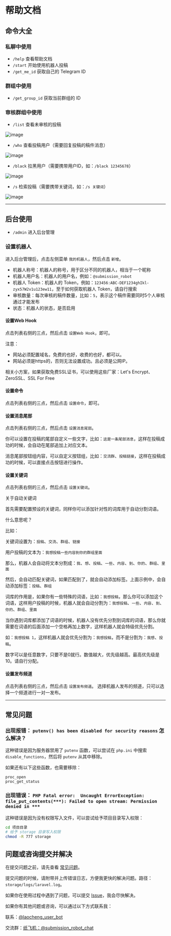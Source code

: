 # 帮助文档

## 命令大全

### 私聊中使用

- `/help` 查看帮助文档
- `/start` 开始使用机器人投稿
- `/get_me_id` 获取自己的 Telegram ID

### 群组中使用

- `/get_group_id` 获取当前群组的 ID

### 审核群组中使用

- `/list` 查看未审核的投稿

![image](https://github.com/taotecode/submission_robot/blob/master/docs/images/list.jpg)

- `/who` 查看投稿用户（需要回复投稿的稿件消息）

![image](https://github.com/taotecode/submission_robot/blob/master/docs/images/who.jpg)

- `/black` 拉黑用户（需要携带用户ID，如：`/black 12345678`）

![image](https://github.com/taotecode/submission_robot/blob/master/docs/images/black.jpg)

- `/s` 检索投稿（需要携带关键词，如：`/s 关键词`）

![image](https://github.com/taotecode/submission_robot/blob/master/docs/images/s.jpg)

***

## 后台使用

- `/admin` 进入后台管理

### 设置机器人

进入后台管理后，点击左侧菜单 `我的机器人`，然后点击 `新增`。

- 机器人称号：机器人的称号，用于区分不同的机器人，相当于一个昵称
- 机器人用户名：机器人的用户名，例如：`@submission_robot`
- 机器人 Token：机器人的 Token，例如：`123456:ABC-DEF1234ghIkl-zyx57W2v1u123ew11`，至于如何获取机器人 Token，请自行搜索
- 审核数量：每次审核的稿件数量，比如：`5`，表示这个稿件需要同时5个人审核通过才能发布
- 状态：机器人的状态，是否启用



#### 设置Web Hook
点击列表右侧的三点，然后点击 `设置Web Hook`，即可。

注意：
- 网站必须配置域名，免费的也好，收费的也好，都可以。
- 网站必须是https的，否则无法设置成功。且必须是公网IP。

相关小方案，如果获取免费SSL证书，可以使用这些厂家：Let's Encrypt、ZeroSSL、SSL For Free

#### 设置命令

点击列表右侧的三点，然后点击 `设置命令`，即可。

#### 设置消息尾部

点击列表右侧的三点，然后点击 `设置消息尾部`。

你可以设置在投稿的尾部自定义一些文字，比如：`这是一条尾部消息`，这样在投稿成功的时候，会自动在尾部追加上对应文本。

消息尾部按钮组内容，可以自定义按钮组，比如：`交流群`、`投稿链接`，这样在投稿成功的时候，可以直接点击按钮进行操作。

#### 设置关键词

点击列表右侧的三点，然后点击 `设置关键词`。

关于自动关键词

首先需要配置预设的关键词，同样你可以添加针对性的词库用于自动分割词语。

什么意思呢？

比如：

关键词设置为：`投稿`、`交流`、`群组`、`链接`

用户投稿的文本为：`我想投稿一些内容到你的群组里面`

那么，机器人会自动将文本分割成：`我`、`想`、`投稿`、`一些`、`内容`、`到`、`你的`、`群组`、`里面`

然后，会自动匹配关键词，如果匹配到了，就会自动添加标签。上面示例中，会自动添加标签：`投稿`、`群组`

词库的作用是，如果你有一些特殊的词语，比如：`我想投稿`，那么你可以添加这个词语，这样用户投稿的时候，机器人就会自动分割为：`我想投稿`、`一些`、`内容`、`到`、`你的`、`群组`、`里面`

当你遇到词库都添加了词语的时候，机器人没有优先分割到词库的词语，那么你就需要在词语的后面添加一个空格再加上数字，这样机器人就会特级优先分割。

如：`我想投稿 1`，这样机器人就会优先分割为：`我想投稿`，而不是分割为：`我想`、`投稿`。

数字可以是任意数字，只要不是0就行。数值越大，优先级越高。最高优先级是10。请自行分配。

#### 设置发布频道

点击列表右侧的三点，然后点击 `设置发布频道`。
选择机器人发布的频道，只可以选择一个频道进行一对一发布。

***

## 常见问题

### 出现报错： `putenv() has been disabled for security reasons` 怎么解决？
这种错误是因为服务器禁用了 `putenv` 函数，可以尝试在 `php.ini` 中搜索 `disable_functions`，然后将 `putenv` 从其中移除。

如果还有以下这些函数，也需要移除：
```
proc_open
proc_get_status
```

### 出现错误： `PHP Fatal error:  Uncaught ErrorException: file_put_contents(***): Failed to open stream: Permission denied in ***`

这种错误是因为没有权限写入文件，可以尝试给予项目目录写入权限：
```bash
cd 项目目录
# 给予 storage 目录写入权限
chmod -R 777 storage
```

## 问题或咨询提交并解决

在提交问题之前，请先查看 [常见问题](#常见问题)。

提交问题的时候，请附带并上传错误日志，方便我更快的解决问题。路径：`storage/logs/laravel.log`。

如果你在使用过程中遇到了问题，可以提交 [Issue](https://github.com/taotecode/submission_robot/issues)，我会尽快解决。

如果你有其他问题或咨询，可以通过以下方式联系我：

联系：[@laocheng_user_bot](https://t.me/laocheng_user_bot)

交流群：[纸飞机：@submission_robot_chat](https://t.me/submission_robot_chat)
